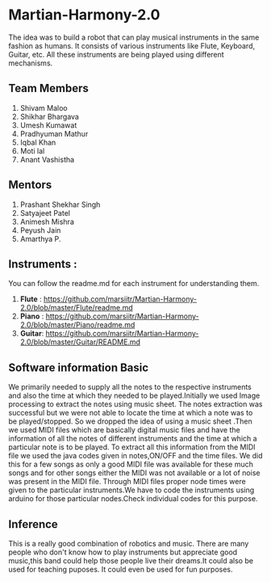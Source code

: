 # Martian-Harmony-2.0
The idea was to build a robot that can play musical instruments in the same fashion as humans.
It consists of various instruments like Flute, Keyboard, Guitar, etc. All these instruments are being played using different mechanisms.
## Team Members
1. Shivam Maloo
2. Shikhar Bhargava
3. Umesh Kumawat
4. Pradhyuman Mathur
5. Iqbal Khan
6. Moti lal
7. Anant Vashistha
## Mentors
1. Prashant Shekhar Singh
2. Satyajeet Patel
3. Animesh Mishra
4. Peyush Jain
5. Amarthya P.
## Instruments :
  You can follow the readme.md for each instrument for understanding them.
  1. **Flute** : https://github.com/marsiitr/Martian-Harmony-2.0/blob/master/Flute/readme.md
  2. **Piano** : https://github.com/marsiitr/Martian-Harmony-2.0/blob/master/Piano/readme.md
  3. **Guitar**: https://github.com/marsiitr/Martian-Harmony-2.0/blob/master/Guitar/README.md
## Software information Basic

We primarily needed to supply all the notes to the respective instruments and also the time at which they needed to be played.Initially we used Image processing to extract the notes using music sheet. The notes extraction was successful but we were not able to locate the time at which a note was to be played/stopped. So we dropped the idea of using a music sheet .Then we used MIDI files which are basically digital music files and have the information of all the notes of different instruments and the time at which a particular note is to be played. To extract all this information from the MIDI file we used the java codes given in notes,ON/OFF and the time files. We did this for a few songs as only a good MIDI file was available for these much songs and for other songs either the MIDI was not available or a lot of noise was present in the MIDI file.
Through MIDI files proper node times were given to the particular instruments.We have to code the instruments using arduino for those particular nodes.Check individual codes for this purpose.

 
## Inference
This is a really good combination of robotics and music.
There are many people who don't know how to play instruments but appreciate good music,this band could help those people live their dreams.It could also be used for teaching puposes. It could even be used for fun purposes.
